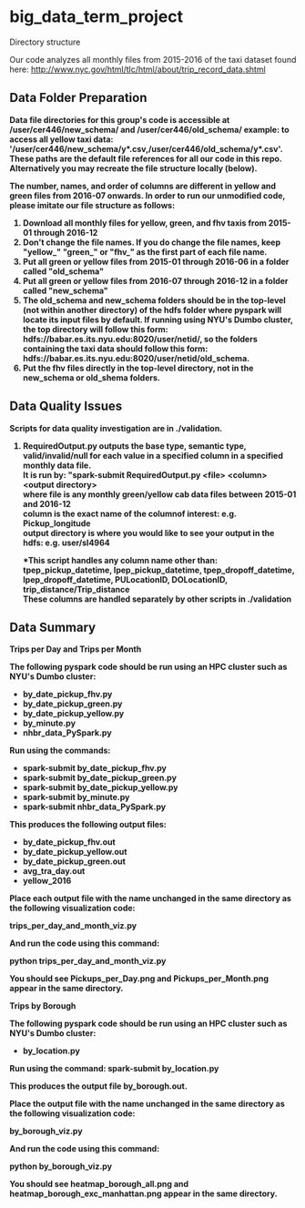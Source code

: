 # big_data_term_project

Directory structure

Our code analyzes all monthly files from 2015-2016 of the taxi dataset found here: http://www.nyc.gov/html/tlc/html/about/trip_record_data.shtml

## Data Folder Preparation

<b> Data file directories for this group's code is accessible at /user/cer446/new_schema/ and /user/cer446/old_schema/ <b>
example: to access all yellow taxi data: '/user/cer446/new_schema/y*.csv,/user/cer446/old_schema/y*.csv'. These paths are the default file references for all our code in this repo. Alternatively you may recreate the file structure locally (below). 

The number, names, and order of columns are different in yellow and green files from 2016-07 onwards. In order to run our unmodified code, please imitate our file structure as follows:

1. Download all monthly files for yellow, green, and fhv taxis from 2015-01 through 2016-12
2. Don't change the file names. If you do change the file names, keep "yellow_" "green_" or "fhv_" as the first part of each file name.
3. Put all green or yellow files from 2015-01 through 2016-06 in a folder called "old_schema"
4. Put all green or yellow files from 2016-07 through 2016-12 in a folder called "new_schema"
5. The old_schema and new_schema folders should be in the top-level (not within another directory) of the hdfs folder where pyspark will locate its input files by default. If running using NYU's Dumbo cluster, the top directory will follow this form: hdfs://babar.es.its.nyu.edu:8020/user/netid/, so the folders containing the taxi data should follow this form: hdfs://babar.es.its.nyu.edu:8020/user/netid/old_schema.
6. Put the fhv files directly in the top-level directory, not in the new_schema or old_shema folders.

## Data Quality Issues
Scripts for data quality investigation are in ./validation.
<ol>
<li>RequiredOutput.py outputs the base type, semantic type, valid/invalid/null for each value in a specified column in a specified monthly data file.<br/>
It is run by: "spark-submit RequiredOutput.py &#60;file&#62; &#60;column&#62; &#60;output directory&#62;<br/>
where file is any monthly green/yellow cab data files between 2015-01 and 2016-12<br/>
column is the exact name of the columnof interest: e.g. Pickup_longitude<br/>
output directory is where you would like to see your output in the hdfs: e.g. user/sl4964<br/>

<p>&#42;This script handles any column name other than:<br/>
tpep_pickup_datetime, lpep_pickup_datetime, tpep_dropoff_datetime, lpep_dropoff_datetime, PULocationID, DOLocationID, trip_distance/Trip_distance<br/>
These columns are handled separately by other scripts in ./validation</p>
</li>
</ol>

## Data Summary
Trips per Day and Trips per Month

The following pyspark code should be run using an HPC cluster such as NYU's Dumbo cluster:

+ by_date_pickup_fhv.py 
+ by_date_pickup_green.py 
+ by_date_pickup_yellow.py 
+ by_minute.py
+ nhbr_data_PySpark.py

Run using the commands:  
+ spark-submit by_date_pickup_fhv.py 
+ spark-submit by_date_pickup_green.py 
+ spark-submit by_date_pickup_yellow.py 
+ spark-submit by_minute.py
+ spark-submit nhbr_data_PySpark.py

This produces the following output files:  

+ by_date_pickup_fhv.out 
+ by_date_pickup_yellow.out 
+ by_date_pickup_green.out 
+ avg_tra_day.out 
+ yellow_2016

Place each output file with the name unchanged in the same directory as the following visualization code:  

trips_per_day_and_month_viz.py

And run the code using this command:

python trips_per_day_and_month_viz.py

You should see Pickups_per_Day.png and Pickups_per_Month.png appear in the same directory.

Trips by Borough

The following pyspark code should be run using an HPC cluster such as NYU's Dumbo cluster:

+ by_location.py

Run using the command: spark-submit by_location.py

This produces the output file by_borough.out.

Place the output file with the name unchanged in the same directory as the following visualization code:  

by_borough_viz.py

And run the code using this command:

python by_borough_viz.py

You should see heatmap_borough_all.png and heatmap_borough_exc_manhattan.png appear in the same directory.


